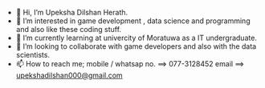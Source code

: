 - 👋 Hi, I’m Upeksha Dilshan Herath.
- 👀 I’m interested in game development , data science and programming and also like these coding stuff.
- 🌱 I’m currently learning at univercity of Moratuwa as a IT undergraduate.
- 💞️ I’m looking to collaborate with game developers and also with the data scientists.
- 📫 How to reach me;
      mobile / whatsap no.  ==> 077-3128452
      email ==> upekshadilshan000@gmail.com
      

<!---
Upeksha0/Upeksha0 is a ✨ special ✨ repository because its `README.md` (this file) appears on your GitHub profile.
You can click the Preview link to take a look at your changes.
--->
